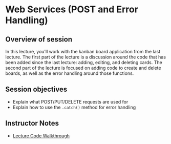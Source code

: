 # Web Services (POST and Error Handling)

## Overview of session

In this lecture, you'll work with the kanban board application from the last lecture. The first part of the lecture is a discussion around the code that has been added since the last lecture: adding, editing, and deleting cards. The second part of the lecture is focused on adding code to create and delete boards, as well as the error handling around those functions.

## Session objectives

- Explain what POST/PUT/DELETE requests are used for
- Explain how to use the `.catch()` method for error handling

## Instructor Notes

- [Lecture Code Walkthrough](./lecture-code.md)
